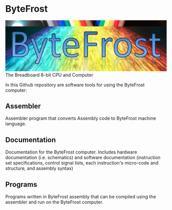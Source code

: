 # ByteFrost 
![ByteFrost Logo](Logo.png)
The Breadboard 8-bit CPU and Computer

In this Github repository are software tools for using the ByteFrost computer:

## Assembler
Assembler program that converts Assembly code to ByteFrost machine language.

## Documentation
Documentation for the ByteFrost computer. Includes hardware documentation (i.e. schematics) and software documentation (instruction set specifications, control signal lists, each instruction's micro-code and structure, and assembly syntax)

## Programs
Programs written in ByteFrost assembly that can be compiled using the assembler and run on the ByteFrost computer.